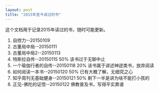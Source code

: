 ```yaml
---
layout: post
title: "2015年至今读过的书"
---
```


这个文档用于记录2015年读过的书，随时可能更新。

1. 自控力--20150109
2. 古董局中局--20150111
3. 古董局中局2--20150113
4. 特斯拉自传--20150115  50%  该书过于无聊中止
5. 一个瑜伽行者的自传--20150118 20% 该书属于讲述神迹类书，放弃阅读
6. 如何阅读一本书--20150120 50% 已有大概了解，无细究之心
7. 知乎周刊无基础健身--20150121 50% 剩下一半是讲为啥不能打小孩的
8. 正见-佛陀的证悟--20150122  佛教普及书，写得平实靠谱